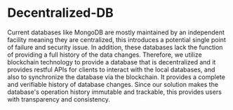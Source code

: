 # Decentralized-DB

Current databases like MongoDB are mostly maintained by an independent facility meaning they are centralized, this introduces a potential single point of failure and security issue. In addition, these databases lack the function of providing a full history of the data changes. Therefore, we utilize blockchain technology to provide a database that is decentralized and it provides restful APIs for clients to interact with the local databases, and also to synchronize the database via the blockchain. It provides a complete and verifiable history of database changes. Since our solution makes the database's operation history immutable and trackable, this provides users with transparency and consistency.
